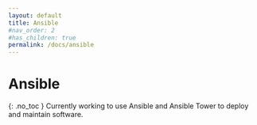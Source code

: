 ```yaml
---
layout: default
title: Ansible
#nav_order: 2
#has_children: true
permalink: /docs/ansible
---
```


# Ansible
{: .no_toc }
Currently working to use Ansible and Ansible Tower to deploy and maintain software. 